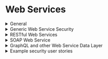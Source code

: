# Web Services

<details>
  <summary> General </summary>
  
* Ensure that adequate authentication, session management, and authorization of all web services are in place.
* Validate all parameters that transit from a lower to higher trust level.
</details>

<details>
  <summary> Generic Web Service Security </summary>
  
* Use the same encodings and parsers across all application components to avoid parsing attacks that exploit different parsing behavior.
* Limit access to administration and management functions to authorized administrators.
* Verify API URLs do not expose sensitive information, such as the API key, session tokens etc.
* Make authorization decisions at the URI (enforced at the controller or router) and at the resource level (enforced by model-based permissions).
* Reject requests containing unexpected or missing content types with appropriate headers (HTTP response 406 Unacceptable or 415 Unsupported Media Type).
</details>

<details>
  <summary> RESTful Web Services </summary>
  
* Disable RESTful HTTP methods that are not valid for the user or action (e.g. DELETE or PUT on protected resources).
* Validate JSON schema before accepting.
* Protect RESTful web services that utilize cookies from Cross-Site Request Forgery via the use of at least one of the following: 
  * Triple or double submit cookie pattern
  * CSRF nonces
  * ORIGIN request header checks
* Use anti-automation controls for REST services to protect against excessive calls, especially if the API is unauthenticated.
* Confirm the incoming Content-Type is the expected one, such as application/xml or application/JSON.
* Verify that the message headers and payload are trustworthy and not modified in transit. 
* Require strong encryption for transport as it provides both confidentiality and integrity protection. 
* Use per-message digital signatures to provide additional assurance for high-security applications (but also have additional complexity).
</details>

<details>
  <summary> SOAP Web Service </summary>
  
* Validate XSD schema to ensure a properly formed XML document, followed by validation of each input field before any processing of the data.
* Sign message payloads using WS-Security to ensure reliable transport between client and service.
</details>

<details>
  <summary> GraphQL and other Web Service Data Layer </summary>
  
* Use query whitelisting or depth limiting and amount limiting to prevent GraphQL or data layer expression denial of service (DoS)
* Use query cost analysis for advanced scenarios.
* Use GraphQL or other data layer authorization logic at the business logic layer instead of the GraphQL layer.
</details>

<details>
  <summary> Example security user stories </summary>
  
* As a user, I want the application to have adequate authentication, session management, and authorization on all web services that have access to my data.
</details>
